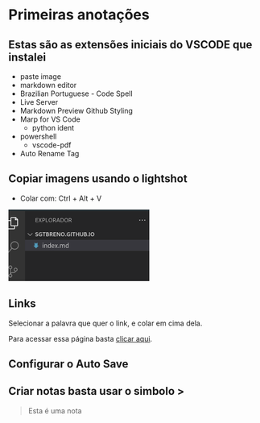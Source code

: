 # Primeiras anotações
## Estas são as extensões iniciais do VSCODE que instalei

* paste image
* markdown editor
* Brazilian Portuguese - Code Spell
* Live Server
* Markdown Preview Github Styling
* Marp for VS Code
  * python ident
* powershell
  - vscode-pdf
* Auto Rename Tag

## Copiar imagens usando o lightshot

* Colar com: Ctrl + Alt + V

![](images/2022-04-22-17-14-43.png)

## Links

Selecionar a palavra que quer o link, e colar em cima dela.

Para acessar essa página basta [clicar aqui](https://sgtbreno.github.io/).

## Configurar o Auto Save

## Criar notas basta usar o simbolo > 

> Esta é uma nota

    